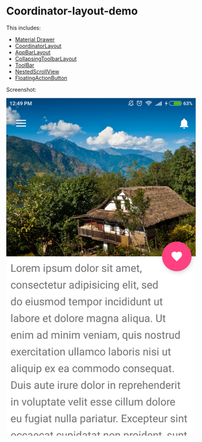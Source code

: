 # Coordinator-layout-demo

This includes: 
- [Material Drawer](https://github.com/mikepenz/MaterialDrawer)
- [CoordinatorLayout](https://developer.android.com/reference/android/support/design/widget/CoordinatorLayout.html)
- [AppBarLayout](https://developer.android.com/reference/android/support/design/widget/AppBarLayout.html)
- [CollapsingToolbarLayout](https://developer.android.com/reference/android/support/design/widget/CollapsingToolbarLayout.html)
- [ToolBar](https://developer.android.com/reference/android/widget/Toolbar.html)
- [NestedScrollView](https://developer.android.com/reference/android/support/v4/widget/NestedScrollView.html)
- [FloatingActionButton](https://developer.android.com/reference/android/support/design/widget/FloatingActionButton.html)

Screenshot:

<img src = "https://github.com/SatanPandeya/Coordinator-layout-demo/blob/master/Screenshot_2017-06-01-12-49-33-456_com.test.png" />

